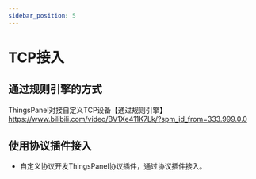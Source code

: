 ```yaml
---
sidebar_position: 5
---
```


# TCP接入

## 通过规则引擎的方式

ThingsPanel对接自定义TCP设备【通过规则引擎】  
https://www.bilibili.com/video/BV1Xe411K7Lk/?spm_id_from=333.999.0.0

## 使用协议插件接入

* 自定义协议开发ThingsPanel协议插件，通过协议插件接入。


